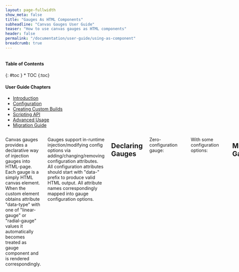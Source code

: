 ```yaml
---
layout: page-fullwidth
show_meta: false
title: "Gauges As HTML Components"
subheadline: "Canvas Gauges User Guide"
teaser: "How to use canvas gauges as HTML components"
header: false
permalink: "/documentation/user-guide/using-as-component"
breadcrumb: true
---
```

<div class="row">
<div class="medium-4 medium-push-8 columns" markdown="1">
<div class="panel radius toc" markdown="1">
<h4>Table of Contents</h4>
{: #toc }
*  TOC
{:toc}

<h4>User Guide Chapters</h4>
<ul>
    <li><a href="{{site.url}}/documentation/user-guide/">Introduction</a></li>
    <li><a href="{{site.url}}/documentation/user-guide/configuration">Configuration</a></li>
    <li><a href="{{site.url}}/documentation/user-guide/custom-builds">Creating Custom Builds</a></li>
    <li><a href="{{site.url}}/documentation/user-guide/scripting-api">Scripting API</a></li>
    <li><a href="{{site.url}}/documentation/user-guide/advanced-usage">Advanced Usage</a></li>
    <li><a href="{{site.url}}/migration/">Migration Guide</a></li>
</ul>
</div>
</div><!-- /.medium-4.columns -->

<div class="medium-8 medium-pull-4 columns" markdown="1">

Canvas gauges provides a declarative way of injection gauges into HTML-page. Each gauge is a simply HTML canvas element. When the custom element obtains attribute "data-type" with one of "linear-gauge" or "radial-gauge" values it automatically becomes treated as gauge component and is rendered correspondingly.

Gauges support in-runtime injection/modifying config options via adding/changing/removing configuration attributes. All configuration attributes should start with "data-" prefix to produce valid HTML output. All attribute names correspondingly mapped into gauge configuration options.

## Declaring Gauges

Zero-configuration gauge:

~~~html
<script src="gauge.min.js"></script>
<canvas data-type="linear-gauge"></canvas>
~~~

With some configuration options:

~~~html
<script src="gauge.min.js"></script>
<canvas data-type="linear-gauge"
        data-width="160"
        data-height="600"
        data-border-radius="0"
        data-borders="0"
        data-bar-begin-circle="25"
        data-minor-ticks="10"
        data-value="36.6"
        data-min-value="35"
        data-max-value="42"
        data-title="°C"
        data-major-ticks="35,36,37,38,39,40,41,42"
        data-ticks-width="18"
        data-ticks-width-minor="7.5"
        data-bar-width="5"
        data-highlights="false"
        data-color-value-box-shadow="false"
        data-value-box-stroke="0"
        data-color-value-box-background="false"
        data-value-int="2"
        data-value-dec="1"
></canvas>
~~~

## Mutating Gauges

Canvas gauges supports in-runtime mutations, so you can easily re-configure gauge by simply changing attributes values. Even gauge type can be changed in-runtime. 

There are some configuration options which are defined for a certain type of gauge only. By the way even if you will declare attributes which gauge does not support it won't break it - them will just won't be parsed and took into account during rendering. So switching gauge type in-runtime always safe.

For example:

~~~html
<script src="gauge.min.js"></script>
<canvas data-type="linear-gauge"
        data-width="200"
        data-height="600"
></canvas>

<script>
var gaugeElement = document.getElementsByTagName('canvas')[0];

gaugeElement.setAttribute('data-border-radius', 20);
gaugeElement.setAttribute('data-color-numbers', 'red');
gaugeElement.setAttribute('data-type', 'radial-gauge');
gaugeElement.setAttribute('data-type', 'linear-gauge');
</script>
~~~

## Configuration Attributes Mapping

When using HTML declarative configuration via attributes, mandatory "renderTo" configuration option is not required as far as gauge will be rendered to a proper canvas element directly.

<style>
table tbody tr td:nth-child(1),
table tbody tr td:nth-child(2) {
    white-space:nowrap;
    word-break:keep-all;
}
</style>

| Options | Attribute | Gauge Type | Value Type |
|---|---|---|---|
| renderTo | - |  any | string or HTMLCanvasElement |
| width | data-width | any | number |
| height | data-height | any | number |
| minValue | data-min-value | any | number |
| maxValue | data-max-value | any | number |
| value | data-value | any | number |
| title | data-title | any | string |
| units | data-units | any | string |
| majorTicks | data-major-ticks | any | array of string or number |
| minorTicks | data-minor-ticks | any | integer |
| strokeTicks | data-stroke-ticks | any | boolean |
| animatedValue | data-animated-value | any | boolean |
| borders | data-borders | any | boolean |
| valueInt | data-value-int | any | integer |
| valueDec | data-value-dec | any | integer |
| majorTicksInt | data-major-ticks-int | any | integer |
| majorTicksDec | data-major-ticks-dec | any | integer |
| animation | data-animation | any | boolean |
| animationDuration | data-animation-duration | any | number |
| animationRule | data-animation-rule | any | string or function |
| colorPlate | data-color-plate | any | string |
| colorMajorTicks | data-color-major-ticks | any | string |
| colorMinorTicks | data-color-minor-ticks | any | string |
| colorTitle | data-color-title | any | string |
| colorUnits | data-color-units | any | string |
| colorNumbers | data-color-numbers | any | string |
| colorNeedle | data-color-needle | any | string |
| colorNeedleEnd | data-color-needle-end | any | string |
| colorValueText | data-color-value-text | any | string |
| colorValueTextShadow | data-color-value-text-shadow | any | string |
| colorBorderShadow | data-color-border-shadow | any | string |
| colorBorderOuter | data-color-border-outer | any | string |
| colorBorderOuterEnd | data-color-border-outer-end | any | string |
| colorBorderMiddle | data-color-border-middle | any | string |
| colorBorderMiddleEnd | data-color-border-middle-end | any | string |
| colorBorderInner | data-color-border-inner | any | string |
| colorBorderInnerEnd | data-color-border-inner-end | any | string |
| colorValueBoxRect | data-color-value-box-rect | any | string |
| colorValueBoxRectEnd | data-color-value-box-rect-end | any | string |
| colorValueBoxBackground | data-color-value-box-background | any | string |
| colorValueBoxShadow | data-color-value-box-shadow | any | string |
| colorNeedleShadowUp | data-color-needle-shadow-up | any | string |
| colorNeedleShadowDown | data-color-needle-shadow-down | any | string |
| fontNumbers | data-font-numbers | any | string |
| fontTitle | data-font-title | any | string |
| fontUnits | data-font-units | any | string |
| fontValue | data-font-value | any | string |
| needle | data-needle | any | boolean |
| needleShadow | data-needle-shadow | any | boolean |
| needleType | data-needle-type | any | string |
| needleStart | data-needle-start | any | number |
| needleEnd | data-needle-end | any | number |
| needleWidth | data-needle-width | any | number |
| borderOuterWidth | data-border-outer-width | any | number |
| borderMiddleWidth | data-border-middle-width | any | number |
| borderInnerWidth | data-border-inner-width | any | number |
| borderShadowWidth | data-border-shadow-width | any | number |
| valueBox | data-value-box | any | boolean |
| valueBoxStroke | data-value-box-stroke | any | number |
| valueText | data-value-text | any | string |
| valueTextShadow | data-value-text-shadow | any | boolean |
| valueBoxBorderRadius | data-value-box-border-radius | any | number |
| highlights | data-highlights | any | array of { from: number, to: number, color: string } |
| borderRadius | data-border-radius | linear | number |
| barBeginCircle | data-bar-begin-circle | linear | number |
| barWidth | data-bar-width | linear | number |
| barStrokeWidth | data-bar-stroke-width | linear | number |
| barProgress | data-bar-progress | linear | boolean |
| colorBarStroke | data-color-bar-stroke | linear |
| colorBar | data-color-bar | linear | string |
| colorBarEnd | data-color-bar-end | linear | string |
| colorBarProgress | data-color-bar-progress | linear | string |
| colorBarProgressEnd | data-color-bar-progress-end | linear | string |
| tickSide | data-tick-side | linear | string |
| needleSide | data-needle-side | linear | string |
| numberSide | data-number-side | linear | string |
| ticksWidth | data-ticks-width | linear | number |
| ticksWidthMinor | data-ticks-width-minor | linear | number |
| ticksPadding | data-ticks-padding | linear | number |
| barLength | data-bar-length | linear | number |
| fontNumbersSize | data- font-numbers-size| linear | number |
| fontTitleSize | data-font-title-size | linear | number |
| fontUnitsSize | data-font-units-size | linear | number |
| ticksAngle | data-ticks-angle | radial | number |
| startAngle | data-start-angle | radial | number |
| colorNeedleCircleOuter | data-color-needle-circle-outer | radial | string |
| colorNeedleCircleOuterEnd | data-color-needle-circle-outer-end | radial | string |
| colorNeedleCircleInner | data-color-needle-circle-inner | radial | string |
| colorNeedleCircleInnerEnd | data-color-needle-circle-inner-end | radial | string |
| needleCircleSize | data-needle-circle-size | radial | number |
| needleCircleInner | data-needle-circle-inner | radial | boolean |
| needleCircleOuter | data-needle-circle-outer | radial | boolean |
| animationTarget | data-animation-target | radial | string |

Read more: [all configuration options]({{site.url}}/documentation/user-guide/configuration)


</div><!-- /.medium-8.columns -->
</div><!-- /.row -->

